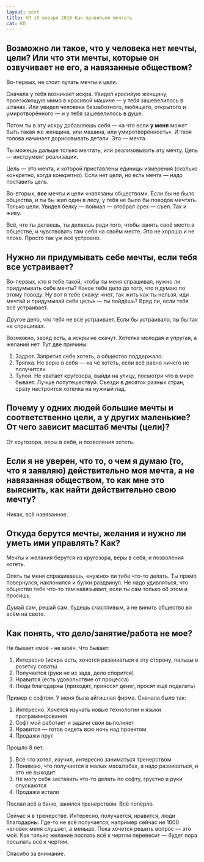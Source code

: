 ```yaml
---
layout: post
title: КП 18 января 2016 Как правильно мечтать
cat: КП
---
```


## Возможно ли такое, что у человека нет мечты, цели? Или что эти мечты, которые он озвучивает не его, а навязанные обществом?

Во-первых, не стоит путать мечты и цели.

Сначала у тебя возникает искра. Увидел красивую женщину, проезжающую мимо в красивой машине — у тебя зашевелилось в штанах. Или увидел человека беззаботного, любящего, открытого и умиротворённого — и у тебя зашевелилось в душе.

Потом ты в эту искру добавляешь себя — «а что если **у меня** может быть такая же женщина, или машина, или умиротворённость». И твоя голова начинает дорисовывать детали. Это — мечта.

Ты можешь дальше только мечтать, или реализовывать эту мечту. Цель — инструмент реализации.

Цель — это мечта, к которой приставлены единицы измерения (сколько конкретно, когда конкретно). Если нет цели, но есть мечта — надо поставить цель.

Во-вторых, **все** мечты и цели «навязаны обществом». Если бы не было общества, и ты бы жил один в лесу, у тебя не было бы поводов мечтать. Только цели. Увидел белку — поймал — отобрал орех — съел. Так и живу.

Всё, что ты делаешь, ты делаешь ради того, чтобы занять своё место в обществе, и чувствовать там себя на своём месте. Это не хорошо и не плохо. Просто так уж всё устроено.

## Нужно ли придумывать себе мечты, если тебя все устраивает?

Во-первых, кто я тебе такой, чтобы ты меня спрашивал, нужно ли придумывать себе мечты? Какое тебе дело до того, что я думаю по этому поводу. Ну вот я тебе скажу: «нет, так жить как ты нельзя, иди мечтай и придумывай себе цель» — ты пойдёшь? Вряд ли, если тебя всё устраивает.

Другое дело, что тебя не всё устраивает. Если бы устраивало, ты бы так не спрашивал.

Возможно, заряд есть, а искры не скачут. Хотелка молодая и упругая, а желаний нет. Тут две причины:

1. Задрот. Запретил себе хотеть, а общество поддержало.
2. Тряпка. Не верю в себя — «а чё хотеть, если всё равно ничего не получится»
3. Тупой. Не хватает кругозора, выйди на улицу, посмотри что в мире бывает. Лучше попутешествуй. Съезди в десяток разных стран, сразу настроится хотелка на нужный лад.

## Почему у одних людей большие мечты и соответственно цели, а у других маленькие? От чего зависит масштаб мечты (цели)?

От кругозора, веры в себя, и позволения хотеть.

## Если я не уверен, что то, о чем я думаю (то, что я заявляю) действительно моя мечта, а не навязанная обществом, то как мне это выяснить, как найти действительно свою мечту?

Никак, всё навязанное.

## Откуда берутся мечты, желания и нужно ли уметь ими управлять? Как?

Мечты и желания берутся из кругозора, веры в себя, и позволения хотеть.

Опять ты меня спрашиваешь, «нужно» ли тебе что-то делать. Ты прямо повернулся, наклонился и булки раздвинул. Не надо удивляться, что общество тебе что-то там навязывает, если ты сам только об этом и просишь.

Думай сам, решай сам, будешь счастливым, а не винить общество во всём на свете.

## Как понять, что дело/занятие/работа не мое?

Не бывает «моё - не моё». Что бывает:

1. Интересно (искра есть, хочется развиваться в эту сторону, пальцы в розетку совать)
2. Получается (руки не из зада, дело спорится)
3. Нравится (есть удовольствие от процесса)
4. Люди благодарны (приходят, приносят денег, просят ещё поделать)

Пример с софтом. У меня была айтишная фирма. Сначала было так:

1. Интересно. Хочется изучать новые технологии и языки программирования
2. Софт мой работает и задачи свои выполняет
3. Нравится — готов сидеть всю ночь над проектом
4. Продажи прут

Прошло 8 лет:

1. Всё что хотел, изучил, интересно заниматься тренерством
2. Понимаю, что получается в малых масштабах, а надо развиваться, и это не выходит
3. Не могу себя заставить что-то делать по софту, грустно и руки опускаются
4. Продажи встали

Послал всё в баню, занялся тренерством. Всё попёрло.

Сейчас я в тренерстве. Интересно, получается, нравится, люди благодарны. Где-то не всё получается, например сейчас не 1000 человек меня слушает, а меньше. Пока хочется решить вопрос — это моё. Как только желание послать всё к чертям перевесит — будет пора посылать всё к чертям.

Спасибо за внимание.